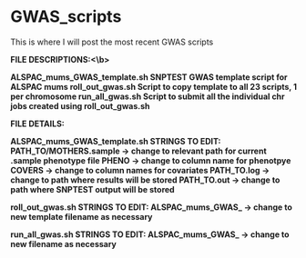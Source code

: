 # GWAS_scripts

This is where I will post the most recent GWAS scripts

<b>FILE DESCRIPTIONS:<\b>

ALSPAC_mums_GWAS_template.sh    SNPTEST GWAS template script for ALSPAC mums
roll_out_gwas.sh                Script to copy template to all 23 scripts, 1 per chromosome
run_all_gwas.sh                 Script to submit all the individual chr jobs created using roll_out_gwas.sh

FILE DETAILS:

ALSPAC_mums_GWAS_template.sh
STRINGS TO EDIT:
PATH_TO/MOTHERS.sample -> change to relevant path for current .sample phenotype file
PHENO -> change to column name for phenotpye
COVERS -> change to column names for covariates
PATH_TO.log -> change to path where results will be stored
PATH_TO.out -> change to path where SNPTEST output will be stored

roll_out_gwas.sh
STRINGS TO EDIT:
ALSPAC_mums_GWAS_ -> change to new template filename as necessary

run_all_gwas.sh
STRINGS TO EDIT:
ALSPAC_mums_GWAS_ -> change to new filename as necessary
